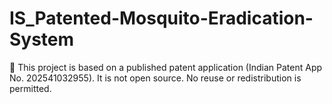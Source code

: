 # IS_Patented-Mosquito-Eradication-System
🚨 This project is based on a published patent application (Indian Patent App No. 202541032955). It is not open source. No reuse or redistribution is permitted.
